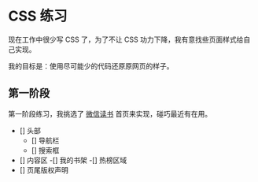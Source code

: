 # CSS 练习

现在工作中很少写 CSS 了，为了不让 CSS 功力下降，我有意找些页面样式给自己实现。

我的目标是：使用尽可能少的代码还原原网页的样子。

## 第一阶段

第一阶段练习，我挑选了 [微信读书](https://weread.qq.com/) 首页来实现，碰巧最近有在用。

- [] 头部
  - [] 导航栏
  - [] 搜索框
- [] 内容区
  -[] 我的书架
  -[] 热榜区域
- [] 页尾版权声明
